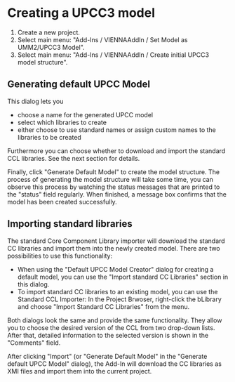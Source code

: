 # Creating a UPCC3 model #

  1. Create a new project.
  1. Select main menu: "Add-Ins / VIENNAAddIn / Set Model as UMM2/UPCC3 Model".
  1. Select main menu: "Add-Ins / VIENNAAddIn / Create initial UPCC3 model structure".

## Generating default UPCC Model ##

This dialog lets you
  * choose a name for the generated UPCC model
  * select which libraries to create
  * either choose to use standard names or assign custom names to the libraries to be created

Furthermore you can choose whether to download and import the standard CCL libraries. See the next section for details.

Finally, click "Generate Default Model" to create the model structure. The process of generating the model structure will take some time, you can observe this process by watching the status messages that are printed to the "status" field regularly. When finished, a message box confirms that the model has been created successfully.

## Importing standard libraries ##

The standard Core Component Library importer will download the standard CC libraries and import them into the newly created model. There are two possibilities to use this functionality:
  * When using the "Default UPCC Model Creator" dialog for creating a default model, you can use the "Import standard CC Libraries" section in this dialog.
  * To import standard CC libraries to an existing model, you can use the Standard CCL Importer: In the Project Brwoser, right-click the bLibrary and choose "Import Standard CC Libraries" from the menu.

Both dialogs look the same and provide the same functionality. They allow you to choose the desired version of the CCL from two drop-down lists. After that, detailed information to the selected version is shown in the "Comments" field.

After clicking "Import" (or "Generate Default Model" in the "Generate default UPCC Model" dialog), the Add-In will download the CC libraries as XMI files and import them into the current project.